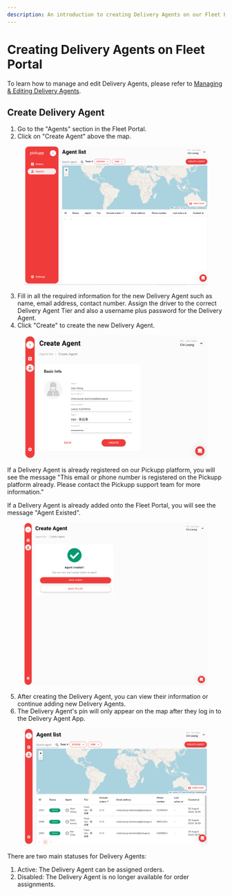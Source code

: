 ```yaml
---
description: An introduction to creating Delivery Agents on our Fleet Portal
---
```


# Creating Delivery Agents on Fleet Portal

To learn how to manage and edit Delivery Agents, please refer to [Managing & Editing Delivery Agents](../fleet-portal/managing-and-editing-delivery-agents.md).

## Create Delivery Agent

1. Go to the "Agents" section in the Fleet Portal.
2. Click on "Create Agent" above the map.

<figure><img src="../.gitbook/assets/image (54).png" alt=""><figcaption></figcaption></figure>

3. Fill in all the required information for the new Delivery Agent such as name, email address, contact number. Assign the driver to the correct Delivery Agent Tier and also a username plus password for the Delivery Agent.
4. Click "Create" to create the new Delivery Agent.

<figure><img src="../.gitbook/assets/image (55).png" alt=""><figcaption></figcaption></figure>

If a Delivery Agent is already registered on our Pickupp platform, you will see the message "This email or phone number is registered on the Pickupp platform already. Please contact the Pickupp support team for more information."

If a Delivery Agent is already added onto the Fleet Portal, you will see the message "Agent Existed".

<figure><img src="../.gitbook/assets/image (56).png" alt=""><figcaption></figcaption></figure>

5. After creating the Delivery Agent, you can view their information or continue adding new Delivery Agents.
6. The Delivery Agent's pin will only appear on the map after they log in to the Delivery Agent App.

<figure><img src="../.gitbook/assets/image (57).png" alt=""><figcaption></figcaption></figure>

There are two main statuses for Delivery Agents:

1. Active: The Delivery Agent can be assigned orders.
2. Disabled: The Delivery Agent is no longer available for order assignments.
